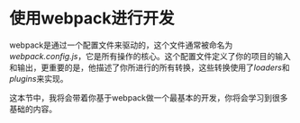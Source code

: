 # 使用webpack进行开发

webpack是通过一个配置文件来驱动的，这个文件通常被命名为*webpack.config.js*，它是所有操作的核心。这个配置文件定义了你的项目的输入和输出，更重要的是，他描述了你所进行的所有转换，这些转换使用了*loaders*和*plugins*来实现。

这本节中，我将会带着你基于webpack做一个最基本的开发，你将会学习到很多基础的内容。
